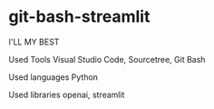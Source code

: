# git-bash-streamlit
I'LL MY BEST
<p>Used Tools Visual Studio Code, Sourcetree, Git Bash</p>
<p>Used languages Python</p>
<p>Used libraries openai, streamlit</p>